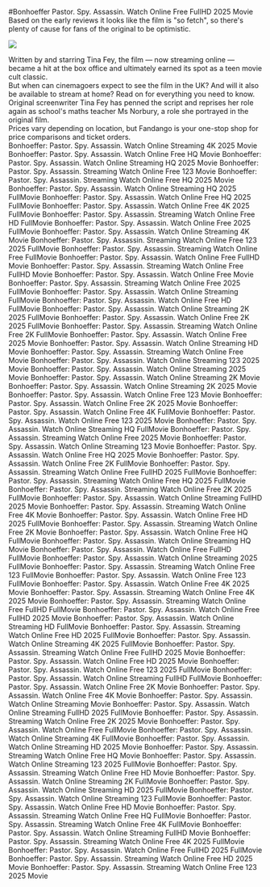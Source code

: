 #Bonhoeffer Pastor. Spy. Assassin. Watch Online Free FullHD 2025 Movie  
Based on the early reviews it looks like the film is "so fetch", so there's plenty of cause for fans of the original to be optimistic.  
  
[![](https://i.imgur.com/qSNzIqt.png)](https://movie.rssnews.media/XiRbAgJH.php)  
  
Written by and starring Tina Fey, the film — now streaming online — became a hit at the box office and ultimately earned its spot as a teen movie cult classic.  
But when can cinemagoers expect to see the film in the UK? And will it also be available to stream at home? Read on for everything you need to know.  
Original screenwriter Tina Fey has penned the script and reprises her role again as school's maths teacher Ms Norbury, a role she portrayed in the original film.  
Prices vary depending on location, but Fandango is your one-stop shop for price comparisons and ticket orders.  
Bonhoeffer: Pastor. Spy. Assassin. Watch Online Streaming 4K 2025 Movie
Bonhoeffer: Pastor. Spy. Assassin. Watch Online Free HQ Movie
Bonhoeffer: Pastor. Spy. Assassin. Watch Online Streaming HQ 2025 Movie
Bonhoeffer: Pastor. Spy. Assassin. Streaming Watch Online Free 123 Movie
Bonhoeffer: Pastor. Spy. Assassin. Streaming Watch Online Free HQ 2025 Movie
Bonhoeffer: Pastor. Spy. Assassin. Watch Online Streaming HQ 2025 FullMovie
Bonhoeffer: Pastor. Spy. Assassin. Watch Online Free HQ 2025 FullMovie
Bonhoeffer: Pastor. Spy. Assassin. Watch Online Free 4K 2025 FullMovie
Bonhoeffer: Pastor. Spy. Assassin. Streaming Watch Online Free HD FullMovie
Bonhoeffer: Pastor. Spy. Assassin. Watch Online Free 2025 FullMovie
Bonhoeffer: Pastor. Spy. Assassin. Watch Online Streaming 4K Movie
Bonhoeffer: Pastor. Spy. Assassin. Streaming Watch Online Free 123 2025 FullMovie
Bonhoeffer: Pastor. Spy. Assassin. Streaming Watch Online Free FullMovie
Bonhoeffer: Pastor. Spy. Assassin. Watch Online Free FullHD Movie
Bonhoeffer: Pastor. Spy. Assassin. Streaming Watch Online Free FullHD Movie
Bonhoeffer: Pastor. Spy. Assassin. Watch Online Free Movie
Bonhoeffer: Pastor. Spy. Assassin. Streaming Watch Online Free 2025 FullMovie
Bonhoeffer: Pastor. Spy. Assassin. Watch Online Streaming FullMovie
Bonhoeffer: Pastor. Spy. Assassin. Watch Online Free HD FullMovie
Bonhoeffer: Pastor. Spy. Assassin. Watch Online Streaming 2K 2025 FullMovie
Bonhoeffer: Pastor. Spy. Assassin. Watch Online Free 2K 2025 FullMovie
Bonhoeffer: Pastor. Spy. Assassin. Streaming Watch Online Free 2K FullMovie
Bonhoeffer: Pastor. Spy. Assassin. Watch Online Free 2025 Movie
Bonhoeffer: Pastor. Spy. Assassin. Watch Online Streaming HD Movie
Bonhoeffer: Pastor. Spy. Assassin. Streaming Watch Online Free Movie
Bonhoeffer: Pastor. Spy. Assassin. Watch Online Streaming 123 2025 Movie
Bonhoeffer: Pastor. Spy. Assassin. Watch Online Streaming 2025 Movie
Bonhoeffer: Pastor. Spy. Assassin. Watch Online Streaming 2K Movie
Bonhoeffer: Pastor. Spy. Assassin. Watch Online Streaming 2K 2025 Movie
Bonhoeffer: Pastor. Spy. Assassin. Watch Online Free 123 Movie
Bonhoeffer: Pastor. Spy. Assassin. Watch Online Free 2K 2025 Movie
Bonhoeffer: Pastor. Spy. Assassin. Watch Online Free 4K FullMovie
Bonhoeffer: Pastor. Spy. Assassin. Watch Online Free 123 2025 Movie
Bonhoeffer: Pastor. Spy. Assassin. Watch Online Streaming HQ FullMovie
Bonhoeffer: Pastor. Spy. Assassin. Streaming Watch Online Free 2025 Movie
Bonhoeffer: Pastor. Spy. Assassin. Watch Online Streaming 123 Movie
Bonhoeffer: Pastor. Spy. Assassin. Watch Online Free HQ 2025 Movie
Bonhoeffer: Pastor. Spy. Assassin. Watch Online Free 2K FullMovie
Bonhoeffer: Pastor. Spy. Assassin. Streaming Watch Online Free FullHD 2025 FullMovie
Bonhoeffer: Pastor. Spy. Assassin. Streaming Watch Online Free HQ 2025 FullMovie
Bonhoeffer: Pastor. Spy. Assassin. Streaming Watch Online Free 2K 2025 FullMovie
Bonhoeffer: Pastor. Spy. Assassin. Watch Online Streaming FullHD 2025 Movie
Bonhoeffer: Pastor. Spy. Assassin. Streaming Watch Online Free 4K Movie
Bonhoeffer: Pastor. Spy. Assassin. Watch Online Free HD 2025 FullMovie
Bonhoeffer: Pastor. Spy. Assassin. Streaming Watch Online Free 2K Movie
Bonhoeffer: Pastor. Spy. Assassin. Watch Online Free HQ FullMovie
Bonhoeffer: Pastor. Spy. Assassin. Watch Online Streaming HQ Movie
Bonhoeffer: Pastor. Spy. Assassin. Watch Online Free FullHD FullMovie
Bonhoeffer: Pastor. Spy. Assassin. Watch Online Streaming 2025 FullMovie
Bonhoeffer: Pastor. Spy. Assassin. Streaming Watch Online Free 123 FullMovie
Bonhoeffer: Pastor. Spy. Assassin. Watch Online Free 123 FullMovie
Bonhoeffer: Pastor. Spy. Assassin. Watch Online Free 4K 2025 Movie
Bonhoeffer: Pastor. Spy. Assassin. Streaming Watch Online Free 4K 2025 Movie
Bonhoeffer: Pastor. Spy. Assassin. Streaming Watch Online Free FullHD FullMovie
Bonhoeffer: Pastor. Spy. Assassin. Watch Online Free FullHD 2025 Movie
Bonhoeffer: Pastor. Spy. Assassin. Watch Online Streaming HD FullMovie
Bonhoeffer: Pastor. Spy. Assassin. Streaming Watch Online Free HD 2025 FullMovie
Bonhoeffer: Pastor. Spy. Assassin. Watch Online Streaming 4K 2025 FullMovie
Bonhoeffer: Pastor. Spy. Assassin. Streaming Watch Online Free FullHD 2025 Movie
Bonhoeffer: Pastor. Spy. Assassin. Watch Online Free HD 2025 Movie
Bonhoeffer: Pastor. Spy. Assassin. Watch Online Free 123 2025 FullMovie
Bonhoeffer: Pastor. Spy. Assassin. Watch Online Streaming FullHD FullMovie
Bonhoeffer: Pastor. Spy. Assassin. Watch Online Free 2K Movie
Bonhoeffer: Pastor. Spy. Assassin. Watch Online Free 4K Movie
Bonhoeffer: Pastor. Spy. Assassin. Watch Online Streaming Movie
Bonhoeffer: Pastor. Spy. Assassin. Watch Online Streaming FullHD 2025 FullMovie
Bonhoeffer: Pastor. Spy. Assassin. Streaming Watch Online Free 2K 2025 Movie
Bonhoeffer: Pastor. Spy. Assassin. Watch Online Free FullMovie
Bonhoeffer: Pastor. Spy. Assassin. Watch Online Streaming 4K FullMovie
Bonhoeffer: Pastor. Spy. Assassin. Watch Online Streaming HD 2025 Movie
Bonhoeffer: Pastor. Spy. Assassin. Streaming Watch Online Free HQ Movie
Bonhoeffer: Pastor. Spy. Assassin. Watch Online Streaming 123 2025 FullMovie
Bonhoeffer: Pastor. Spy. Assassin. Streaming Watch Online Free HD Movie
Bonhoeffer: Pastor. Spy. Assassin. Watch Online Streaming 2K FullMovie
Bonhoeffer: Pastor. Spy. Assassin. Watch Online Streaming HD 2025 FullMovie
Bonhoeffer: Pastor. Spy. Assassin. Watch Online Streaming 123 FullMovie
Bonhoeffer: Pastor. Spy. Assassin. Watch Online Free HD Movie
Bonhoeffer: Pastor. Spy. Assassin. Streaming Watch Online Free HQ FullMovie
Bonhoeffer: Pastor. Spy. Assassin. Streaming Watch Online Free 4K FullMovie
Bonhoeffer: Pastor. Spy. Assassin. Watch Online Streaming FullHD Movie
Bonhoeffer: Pastor. Spy. Assassin. Streaming Watch Online Free 4K 2025 FullMovie
Bonhoeffer: Pastor. Spy. Assassin. Watch Online Free FullHD 2025 FullMovie
Bonhoeffer: Pastor. Spy. Assassin. Streaming Watch Online Free HD 2025 Movie
Bonhoeffer: Pastor. Spy. Assassin. Streaming Watch Online Free 123 2025 Movie